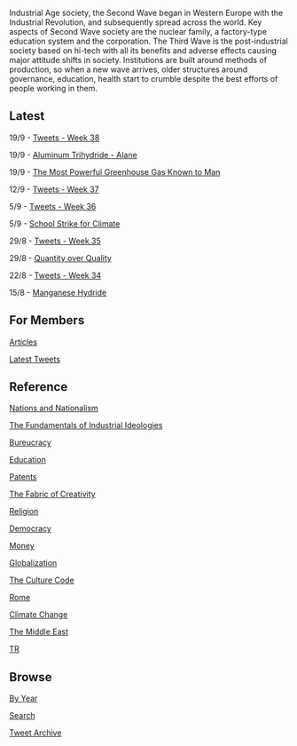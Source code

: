 
Industrial Age society, the Second Wave began in Western Europe with
the Industrial Revolution, and subsequently spread across the
world. Key aspects of Second Wave society are the nuclear family, a
factory-type education system and the corporation. The Third Wave is
the post-industrial society based on hi-tech with all its benefits and
adverse effects causing major attitude shifts in society. Institutions
are built around methods of production, so when a new wave arrives,
older structures around governance, education, health start to crumble
despite the best efforts of people working in them.

## Latest

19/9 - [Tweets - Week 38](/tweets/2019/week38.md)

19/9 - [Aluminum Trihydride - Alane](/2019/09/alane.md)

19/9 - [The Most Powerful Greenhouse Gas Known to Man](/2019/09/sf6.md)

12/9 - [Tweets - Week 37](/tweets/2019/week37.md)

5/9 - [Tweets - Week 36](/tweets/2019/week36.md)

5/9 - [School Strike for Climate](/2019/09/ted-talk-thurnberg.md)

29/8 - [Tweets - Week 35](/tweets/2019/week35.md)

29/8 - [Quantity over Quality](/2019/08/quantity-over-quality.md)

22/8 - [Tweets - Week 34](/tweets/2019/week34.md)

15/8 - [Manganese Hydride](/2019/08/manganese-hydride.md)


## For Members

[Articles](https://thirdwave-members.herokuapp.com/articles)

[Latest Tweets](https://thirdwave-members.herokuapp.com/tweets)

## Reference

[Nations and Nationalism](/2013/02/allegiance-of-peon.md)

[The Fundamentals of Industrial Ideologies](/2011/04/fundamentals-of-industrial-ideologies.md)

[Bureucracy](/2011/02/bureucracy.md)

[Education](2017/09/education.md)

[Patents](/2018/09/patents.md)

[The Fabric of Creativity](/2012/05/fabric-of-creativity.md)

[Religion](/2015/04/q-274.md)

[Democracy](/2016/11/democracy.md)

[Money](/2018/05/quantity-theory-of-money.md)

[Globalization](/2018/09/the-myth-of-liberal-international-order.md)

[The Culture Code](/2014/06/the-culture-code.md)

[Rome](/2017/12/rome.md)

[Climate Change](/2018/12/climate.md)

[The Middle East](/2019/07/middleeast.md)

[TR](../tr)

## Browse

[By Year](years.md)

[Search](search.html)

[Tweet Archive](/tweets/README.md)

